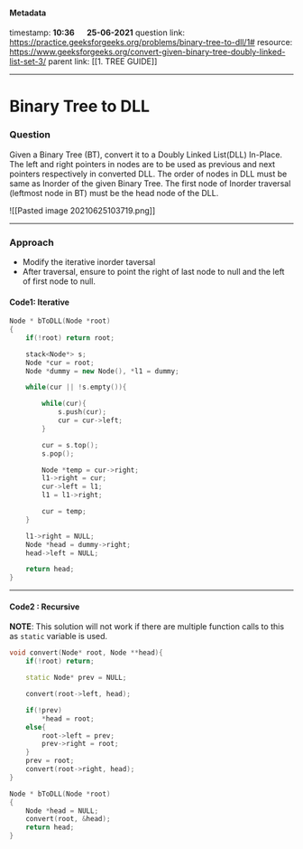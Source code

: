 #### Metadata

timestamp: **10:36**  &emsp;  **25-06-2021**
question link: https://practice.geeksforgeeks.org/problems/binary-tree-to-dll/1#
resource: https://www.geeksforgeeks.org/convert-given-binary-tree-doubly-linked-list-set-3/
parent link: [[1. TREE GUIDE]]

---

# Binary Tree to DLL

### Question

Given a Binary Tree (BT), convert it to a Doubly Linked List(DLL) In-Place. The left and right pointers in nodes are to be used as previous and next pointers respectively in converted DLL. The order of nodes in DLL must be same as Inorder of the given Binary Tree. The first node of Inorder traversal (leftmost node in BT) must be the head node of the DLL.

![[Pasted image 20210625103719.png]]


---


### Approach
- Modify the iterative inorder taversal
- After traversal, ensure to point the right of last node to null and the left of first node to null.

#### Code1: Iterative

``` cpp
Node * bToDLL(Node *root)
{
	if(!root) return root;

	stack<Node*> s;
	Node *cur = root;
	Node *dummy = new Node(), *l1 = dummy;

	while(cur || !s.empty()){

		while(cur){
			s.push(cur);
			cur = cur->left;
		}

		cur = s.top();
		s.pop();

		Node *temp = cur->right;
		l1->right = cur;
		cur->left = l1;
		l1 = l1->right;

		cur = temp;
	}

	l1->right = NULL;
	Node *head = dummy->right;
	head->left = NULL;

	return head;
}

```

---

#### Code2 : Recursive

**NOTE**: This solution will not work if there are multiple function calls to this as `static` variable is used.

```cpp
void convert(Node* root, Node **head){
	if(!root) return;

	static Node* prev = NULL;

	convert(root->left, head);

	if(!prev)
		*head = root;
	else{
		root->left = prev;
		prev->right = root;
	}
	prev = root;
	convert(root->right, head);
}

Node * bToDLL(Node *root)
{
	Node *head = NULL;
	convert(root, &head);
	return head;
}


```
